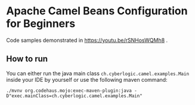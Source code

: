 # Apache Camel Beans Configuration for Beginners
Code samples demonstrated in https://youtu.be/rSNHosWQMh8 .

## How to run
You can either run the java main class `ch.cyberlogic.camel.examples.Main` inside your IDE by yourself or use the following maven command:
```shell script
./mvnv org.codehaus.mojo:exec-maven-plugin:java -D"exec.mainClass=ch.cyberlogic.camel.examples.Main"
```